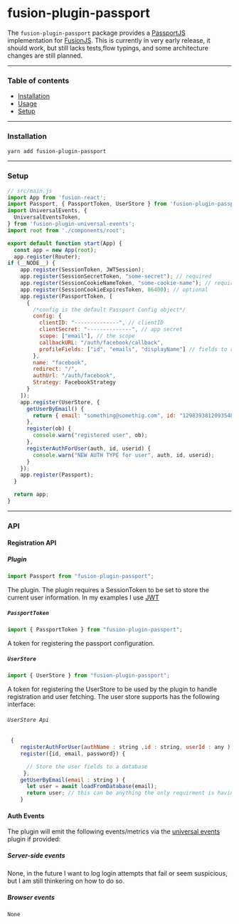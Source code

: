 # fusion-plugin-passport

The `fusion-plugin-passport` package provides a  [PassportJS](http://www.passportjs.org/) implementation for [FusionJS](https://github.com/fusionjs).
This is currently in very early release, it should work, but still lacks tests,flow typings, and some architecture changes are still planned.

---

### Table of contents

- [Installation](#installation)
- [Usage](#usage)
- [Setup](#setup)

---

### Installation

```sh
yarn add fusion-plugin-passport
```
---

### Setup

```jsx
// src/main.js
import App from 'fusion-react';
import Passport, { PassportToken, UserStore } from 'fusion-plugin-passport';
import UniversalEvents, {
  UniversalEventsToken,
} from 'fusion-plugin-universal-events';
import root from './components/root';

export default function start(App) {
  const app = new App(root);
  app.register(Router);
if (__NODE__) {
    app.register(SessionToken, JWTSession);
    app.register(SessionSecretToken, "some-secret"); // required
    app.register(SessionCookieNameToken, "some-cookie-name"); // required
    app.register(SessionCookieExpiresToken, 86400); // optional
    app.register(PassportToken, [
      {
        /*config is the default Passport Config object*/
        config: {
          clientID: "--------------", // clientID
          clientSecret: "--------------", // app secret
          scope: ["email"], // the scope
          callbackURL: "/auth/facebook/callback",
          profileFields: ["id", "emails", "displayName"] // fields to retrive
        },
        name: "facebook",
        redirect: "/",
        authUrl: "/auth/facebook",
        Strategy: FacebookStrategy
      }
    ]);
    app.register(UserStore, {
      getUserByEmail() {
        return { email: "something@somethig.com", id: "1298393812093548907" };
      },
      register(ob) {
        console.warn("registered user", ob);
      },
      registerAuthForUser(auth, id, userid) {
        console.warn("NEW AUTH TYPE for user", auth, id, userid);
      }
    });
    app.register(Passport);
  }

  return app;
}
```

---

### API

#### Registration API

##### Plugin

```js
import Passport from "fusion-plugin-passport";
```


The plugin. The plugin requires a SessionToken to be set to store the current user information.  In my examples I use [JWT](https://github.com/fusionjs/fusion-plugin-jwt)

##### `PassportToken`

```jsx
import { PassportToken } from "fusion-plugin-passport";
```

A token for registering the passport configuration.

##### `UserStore`

```jsx
import { UserStore } from "fusion-plugin-passport";
```

A token for registering the UserStore to be used by the plugin to handle registration and user fetching.
The user store supports has the following interface:

###### `UserStore Api`

```js
 {
    registerAuthForUser(authName : string ,id : string, userId : any ) { ....},
    register({id, email, password}) {

      // Store the user fields to a database
     },
    getUserByEmail(email : string ) {
      let user = await loadFromDatabase(email);
      return user; // this can be anything the only requirment is having a email fields and id field.
    }
```

#### Auth Events

The plugin will emit the following events/metrics via the [universal events](https://github.com/fusionjs/fusion-plugin-universal-events) plugin if provided:

##### Server-side events

  None, in the future I want to log login attempts that fail or seem suspicious, but I am still thinkering on how to do so.

<!--
- `'pageview:server'`
  - `page: string` - (1)The path of an [exact match](https://reacttraining.com/react-router/web/api/match), or (2)`ctx.path`.
  - `title: string` - (1)`props.trackingId` provided by [`<Route>`](#route), or (2)the path of an [exact match](https://reacttraining.com/react-router/web/api/match), or (3)`ctx.path`.
  - `status: number` - HTTP status of the response
  - `timing: number` - Milliseconds. The time since the request received till routed by this plugin.
- `'render:server'`
  - `page: string` - (1)The path of an [exact match](https://reacttraining.com/react-router/web/api/match), or (2)`ctx.path`.
  - `title: string` - (1)`props.trackingId` provided by [`<Route>`](#route), or (2)the path of an [exact match](https://reacttraining.com/react-router/web/api/match), or (3)`ctx.path`.
  - `status: number` - HTTP status of the response
  - `timing: number` - Milliseconds. The execution time of [renderer](https://github.com/fusionjs/fusion-core#app). -->

##### Browser events
    None
<!-- - `'pageview:browser'`
  - `page: string` - (1)The path of an [exact match](https://reacttraining.com/react-router/web/api/match), or (2)`ctx.path`.
  - `title: string` - (1)`props.trackingId` provided by [`<Route>`](#route), or (2)the path of an [exact match](https://reacttraining.com/react-router/web/api/match), or (3)`ctx.path`.

--- -->
